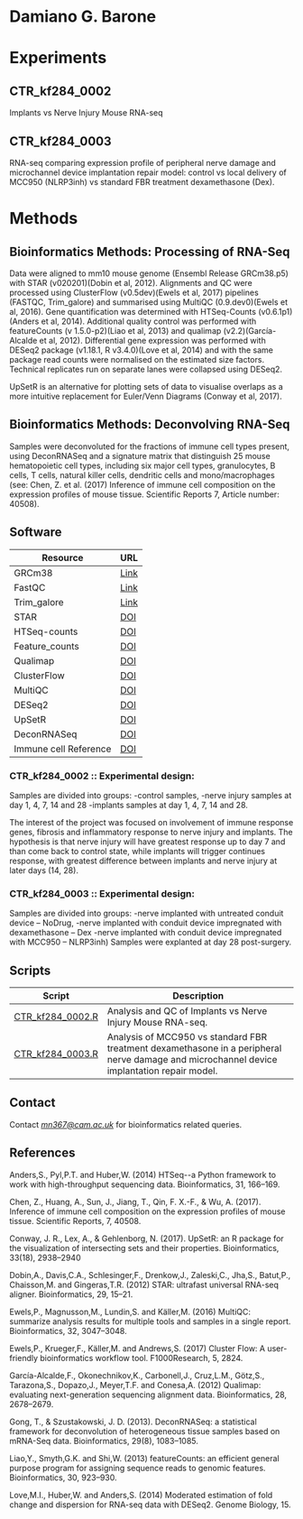 # Damiano G. Barone




# Experiments

## CTR_kf284_0002

Implants vs Nerve Injury Mouse RNA-seq

## CTR_kf284_0003

RNA-seq comparing expression profile of peripheral nerve damage and microchannel device implantation repair model: control vs local delivery of MCC950 (NLRP3inh) vs  standard FBR treatment dexamethasone (Dex).


# Methods

## Bioinformatics Methods: Processing of RNA-Seq

Data were aligned to mm10 mouse genome (Ensembl Release GRCm38.p5) with STAR (v020201)(Dobin et al, 2012). Alignments and QC were processed using ClusterFlow (v0.5dev)(Ewels et al, 2017) pipelines (FASTQC, Trim_galore) and summarised using MultiQC (0.9.dev0)(Ewels et al, 2016). Gene quantification was determined with HTSeq-Counts (v0.6.1p1)(Anders et al, 2014). Additional quality control was performed with featureCounts (v 1.5.0-p2)(Liao et al, 2013) and qualimap (v2.2)(García-Alcalde et al, 2012). Differential gene expression was performed with DESeq2 package (v1.18.1, R v3.4.0)(Love et al, 2014) and with the same package read counts were normalised on the estimated size factors. Technical replicates run on separate lanes were collapsed using DESeq2.

UpSetR is an alternative for plotting sets of data to visualise overlaps as a more intuitive replacement for Euler/Venn Diagrams (Conway et al, 2017).

## Bioinformatics Methods: Deconvolving RNA-Seq

Samples were deconvoluted for the fractions of immune cell types present, using DeconRNASeq and a signature matrix that distinguish 25 mouse hematopoietic cell types, including six major cell types, granulocytes, B cells, T cells, natural killer cells, dendritic cells and mono/macrophages (see: Chen, Z. et al. (2017) Inference of immune cell composition on the expression profiles of mouse tissue. Scientific Reports 7, Article number: 40508).


## Software

Resource              | URL
--------------------- | --------------
GRCm38                | [Link](http://mar2016.archive.ensembl.org/index.html)
FastQC                | [Link](http://www.bioinformatics.babraham.ac.uk/projects/fastqc/)
Trim_galore           | [Link](http://www.bioinformatics.babraham.ac.uk/projects/trim_galore/)
STAR                  | [DOI](http://dx.doi.org/10.1093/bioinformatics/bts635)
HTSeq-counts          | [DOI](http://dx.doi.org/10.1093/bioinformatics/btu638)
Feature_counts        | [DOI](http://dx.doi.org/10.1093/bioinformatics/btt656)
Qualimap              | [DOI](http://dx.doi.org/10.1093/bioinformatics/bts503)
ClusterFlow           | [DOI](http://dx.doi.org/10.12688/f1000research.10335.2)
MultiQC               | [DOI](http://dx.doi.org/10.1093/bioinformatics/btw354)
DESeq2                | [DOI](http://dx.doi.org/10.1186/s13059-014-0550-8)
UpSetR                | [DOI](http://dx.doi.org/10.1093/bioinformatics/btx364)
DeconRNASeq           | [DOI](http://dx.doi.org/10.1093/bioinformatics/btt090)
Immune cell Reference | [DOI](http://dx.doi.org/10.1038/srep40508)


### CTR_kf284_0002 :: Experimental design: 

Samples are divided into groups: 
-control samples, 
-nerve injury samples at day 1, 4, 7, 14 and 28 
-implants samples at day 1, 4, 7, 14 and 28.

The interest of the project was focused on involvement of immune response genes, fibrosis and inflammatory response to nerve injury and implants. The hypothesis is that nerve injury will have greatest response up to day 7 and than come back to control state, while implants will trigger continues response, with greatest difference between implants and nerve injury at later days (14, 28).


### CTR_kf284_0003 :: Experimental design: 

Samples are divided into groups: 
-nerve implanted with untreated conduit device – NoDrug, 
-nerve implanted with conduit device impregnated with dexamethasone – Dex
-nerve implanted with conduit device impregnated with MCC950 – NLRP3inh)
Samples were explanted at day 28 post-surgery.









## Scripts

Script                      |   Description
----                        | ----
[CTR_kf284_0002.R](R_scripts/CTR_kf284_0002.R) |  Analysis and QC of Implants vs Nerve Injury Mouse RNA-seq.
[CTR_kf284_0003.R](R_scripts/CTR_kf284_0003.R) |  Analysis of MCC950 vs standard FBR treatment dexamethasone in a peripheral nerve damage and microchannel device implantation repair model.


## Contact

Contact *mn367@cam.ac.uk* for bioinformatics related queries.


## References

Anders,S., Pyl,P.T. and Huber,W. (2014) HTSeq--a Python framework to work with high-throughput sequencing data. Bioinformatics, 31, 166–169.

Chen, Z., Huang, A., Sun, J., Jiang, T., Qin, F. X.-F., & Wu, A. (2017). Inference of immune cell composition on the expression profiles of mouse tissue. Scientific Reports, 7, 40508.

Conway, J. R., Lex, A., & Gehlenborg, N. (2017). UpSetR: an R package for the visualization of intersecting sets and their properties. Bioinformatics, 33(18), 2938–2940

Dobin,A., Davis,C.A., Schlesinger,F., Drenkow,J., Zaleski,C., Jha,S., Batut,P., Chaisson,M. and Gingeras,T.R. (2012) STAR: ultrafast universal RNA-seq aligner. Bioinformatics, 29, 15–21.

Ewels,P., Magnusson,M., Lundin,S. and Käller,M. (2016) MultiQC: summarize analysis results for multiple tools and samples in a single report. Bioinformatics, 32, 3047–3048.

Ewels,P., Krueger,F., Käller,M. and Andrews,S. (2017) Cluster Flow: A user-friendly bioinformatics workflow tool. F1000Research, 5, 2824.

García-Alcalde,F., Okonechnikov,K., Carbonell,J., Cruz,L.M., Götz,S., Tarazona,S., Dopazo,J., Meyer,T.F. and Conesa,A. (2012) Qualimap: evaluating next-generation sequencing alignment data. Bioinformatics, 28, 2678–2679.

Gong, T., & Szustakowski, J. D. (2013). DeconRNASeq: a statistical framework for deconvolution of heterogeneous tissue samples based on mRNA-Seq data. Bioinformatics, 29(8), 1083–1085.

Liao,Y., Smyth,G.K. and Shi,W. (2013) featureCounts: an efficient general purpose program for assigning sequence reads to genomic features. Bioinformatics, 30, 923–930.

Love,M.I., Huber,W. and Anders,S. (2014) Moderated estimation of fold change and dispersion for RNA-seq data with DESeq2. Genome Biology, 15.
